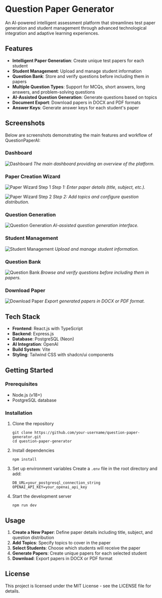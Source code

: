 # Question Paper Generator

An AI-powered intelligent assessment platform that streamlines test paper generation and student management through advanced technological integration and adaptive learning experiences.

## Features

- **Intelligent Paper Generation**: Create unique test papers for each student
- **Student Management**: Upload and manage student information
- **Question Bank**: Store and verify questions before including them in papers
- **Multiple Question Types**: Support for MCQs, short answers, long answers, and problem-solving questions
- **AI-Assisted Question Generation**: Generate questions based on topics
- **Document Export**: Download papers in DOCX and PDF formats
- **Answer Keys**: Generate answer keys for each student's paper

## Screenshots

Below are screenshots demonstrating the main features and workflow of QuestionPaperAI:

### Dashboard
![Dashboard](screenshots/dashboard.png)
*The main dashboard providing an overview of the platform.*

### Paper Creation Wizard
![Paper Wizard Step 1](screenshots/paper-wizard-step1.png)
*Step 1: Enter paper details (title, subject, etc.).*

![Paper Wizard Step 2](screenshots/paper-wizard-step2.png)
*Step 2: Add topics and configure question distribution.*

### Question Generation
![Question Generation](screenshots/question-generation.png)
*AI-assisted question generation interface.*

### Student Management
![Student Management](screenshots/student-management.png)
*Upload and manage student information.*

### Question Bank
![Question Bank](screenshots/question-bank.png)
*Browse and verify questions before including them in papers.*

### Download Paper
![Download Paper](screenshots/download-paper.png)
*Export generated papers in DOCX or PDF format.*

## Tech Stack

- **Frontend**: React.js with TypeScript
- **Backend**: Express.js
- **Database**: PostgreSQL (Neon)
- **AI Integration**: OpenAI
- **Build System**: Vite
- **Styling**: Tailwind CSS with shadcn/ui components

## Getting Started

### Prerequisites

- Node.js (v18+)
- PostgreSQL database

### Installation

1. Clone the repository
   ```
   git clone https://github.com/your-username/question-paper-generator.git
   cd question-paper-generator
   ```

2. Install dependencies
   ```
   npm install
   ```

3. Set up environment variables
   Create a `.env` file in the root directory and add:
   ```
   DB_URL=your_postgresql_connection_string
   OPENAI_API_KEY=your_openai_api_key
   ```

4. Start the development server
   ```
   npm run dev
   ```

## Usage

1. **Create a New Paper**: Define paper details including title, subject, and question distribution
2. **Add Topics**: Specify topics to cover in the paper
3. **Select Students**: Choose which students will receive the paper
4. **Generate Papers**: Create unique papers for each selected student
5. **Download**: Export papers in DOCX or PDF format

## License

This project is licensed under the MIT License - see the LICENSE file for details.